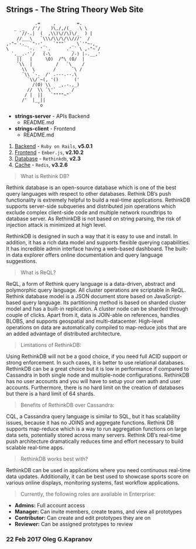 Strings - The String Theory Web Site
------------------------------------

               .=     ,        =.
       _  _   /'/    )\,/,/(_   \ \
         `//-.|  (  ,\\)\//\)\/_  ) |
        //___\   `\\\/\\/\/\\///'  /
    ,-"~`-._ `"--'_   `"""`  _ \`'"~-,_
    \       `-.  '_`.      .'_` \ ,-"~`/
      `.__.-'`/   (-\        /-) |-.__,'
        ||   |     \O)  /^\ (O/  |
        `\\  |         /   `\    /
          \\  \       /      `\ /
          `\\ `-.  /' .---.--.\
            `\\/`~(, '()      ('
              /(O) \\   _,.-.,_)
            //  \\ `\'`      /
           / |  ||   `""""~"`
          /'  |__||
                `o


* **strings-server** - APIs Backend
  * README.md
* **strings-client** - Frontend
  * README.md

1. [Backend][1]  - ``Ruby on Rails``, **v5.0.1**
2. [Frontend][2] - ``Ember.js``, **v2.10.2**
3. [Database][3] - ``Rethinkdb``, **v2.3**
4. [Cache][4]    - ``Redis``, **v3.2.6**

> What is Rethink DB?

Rethink database is an open-source database which is one of the best
query languages with respect to other databases. Rethink DB’s push
functionality is extremely helpful to build a real-time applications.
RethinkDB supports server-side subqueries and distributed join
operations which exclude complex client-side code and multiple network
roundtrips to database server. As RethinkDB is not based on string
parsing, the risk of injection attack is minimized at high level.

RethinkDB is designed in such a way that it is easy to use and install.
In addition, it has a rich data model and supports flexible querying
capabilities. It has incredible admin interface having a web-based
dashboard. The built-in data explorer offers online documentation and
query language suggestions.

> What is ReQL?

ReQL, a form of Rethink query language is a data-driven, abstract and
polymorphic query language. All cluster operations are scriptable in
ReQL. Rethink database model is a JSON document store based on
JavaScript-based query language. Its partitioning method is based on
sharded cluster model and has a built-in replication. A cluster node can
be sharded through couple of clicks. Apart from it, data is JOIN-able on
references, handles BLOBS, and supports geospatial and multi-datacenter.
High-level operations on data are automatically compiled to map-reduce
jobs that are an added advantage of distributed architecture.

> Limitations of RethinkDB:

Using RethinkDB will not be a good choice, if you need full ACID support
or strong enforcement. In such cases, it is better to use relational
databases. RethinkDB can be a great choice but it is low in performance
if compared to Cassandra in both single node and multiple-node
configurations. RethinkDB has no user accounts and you will have to
setup your own auth and user accounts. Furthermore, there is no hard
limit on the creation of databases but there is a hard limit of 64
shards.

> Benefits of RethinkDB over Cassandra:

CQL, a Cassandra query language is similar to SQL, but it has
scalability issues, because it has no JOINS and aggregate functions.
Rethink DB supports map-reduce which is a way to run aggregation
functions on large data sets, potentially stored across many servers.
Rethink DB’s real-time push architecture dramatically reduces time and
effort necessary to build scalable real-time apps.

> RethinkDB works best with?

RethinkDB can be used in applications where you need continuous
real-time data updates. Additionally, it can be best used to showcase
sports score on various online displays, monitoring systems, fast
workflow applications.

> Currently, the following roles are available in Enterprise:

* **Admins:** Full account access
* **Manager:** Can invite members, create teams, and view all prototypes
* **Contributor:** Can create and edit prototypes they are on
* **Reviewer:** Can be assigned prototypes to review

### 22 Feb 2017 Oleg G.Kapranov

[1]: http://rubyonrails.org/
[2]: http://emberjs.com/
[3]: https://rethinkdb.com/
[4]: https://redis.io/
